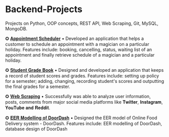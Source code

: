 # Backend-Projects
Projects on Python, OOP concepts, REST API, Web Scraping, Git, MySQL, MongoDB.<br>

✪ [𝐀𝐩𝐩𝐨𝐢𝐧𝐭𝐦𝐞𝐧𝐭 𝐒𝐜𝐡𝐞𝐝𝐮𝐥𝐞𝐫](https://github.com/HarshineeRoopakula/Backend-Projects/tree/main/Appointment%20Scheduler)
• Developed an application that helps a customer to schedule an appointment with a magician on a particular holiday.
Features include: booking, cancelling, status, waiting list of an appointment and finally retrieve schedule of a magician and a particular holiday.

✪ [𝐒𝐭𝐮𝐝𝐞𝐧𝐭 𝐆𝐫𝐚𝐝𝐞 𝐁𝐨𝐨𝐤](https://github.com/HarshineeRoopakula/Backend-Projects/tree/main/Student%20Grade%20Book)
• Designed and developed an application that keeps a record of student scores and grades.
Features include: setting up policy for a semester; adding, changing, recording student's scores and outputting the final grades for a semester.

✪ [𝐖𝐞𝐛 𝐒𝐜𝐫𝐚𝐩𝐢𝐧𝐠](https://github.com/HarshineeRoopakula/Backend-Projects/tree/main/Web%20Scraping)
• Successfully was able to analyze user information, posts, comments from major social media platforms like 𝐓𝐰𝐢𝐭𝐭𝐞𝐫, 𝐈𝐧𝐬𝐭𝐚𝐠𝐫𝐚𝐦, 𝐘𝐨𝐮𝐓𝐮𝐛𝐞 𝐚𝐧𝐝 𝐑𝐞𝐝𝐝𝐢𝐭.

✪ [𝐄𝐄𝐑 𝐌𝐨𝐝𝐞𝐥𝐥𝐢𝐧𝐠 𝐨𝐟 𝐃𝐨𝐨𝐫𝐃𝐚𝐬𝐡](https://github.com/HarshineeRoopakula/Backend-Projects/tree/main/EER%20Modeling%20-%20DoorDash)
• Designed the EER model of Online Food Delivery system - DoorDash.
Features include: EER modelling of DoorDash, database design of DoorDash

